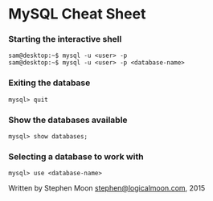 # MySQL Cheat Sheet

### Starting the interactive shell
```
sam@desktop:~$ mysql -u <user> -p
sam@desktop:~$ mysql -u <user> -p <database-name>
```

### Exiting the database
```
mysql> quit
```

### Show the databases available
```
mysql> show databases;
```

### Selecting a database to work with
```
mysql> use <database-name>
```

Written by Stephen Moon stephen@logicalmoon.com, 2015

